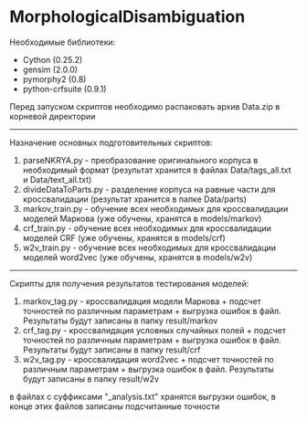 # MorphologicalDisambiguation

Необходимые библиотеки:
* Cython (0.25.2)
* gensim (2.0.0)
* pymorphy2 (0.8)
* python-crfsuite (0.9.1)

Перед запуском скриптов необходимо распаковать архив Data.zip в корневой директории

---

Назначение основных подготовительных скриптов:
1. parseNKRYA.py - преобразование оригинального корпуса в необходимый формат (результат хранится в файлах Data/tags_all.txt и Data/text_all.txt)
2. divideDataToParts.py - разделение корпуса на равные части для кроссвалидации (результат хранится в папке Data/parts)
3. markov_train.py - обучение всех необходимых для кроссвалидации моделей Маркова (уже обучены, хранятся в models/markov)
4. crf_train.py - обучение всех необходимых для кроссвалидации моделей CRF (уже обучены, хранятся в models/crf)
5. w2v_train.py - обучение всех необходимых для кроссвалидации моделей word2vec (уже обучены, хранятся в models/w2v)

---

Скрипты для получения результатов тестирования моделей:
1. markov_tag.py - кроссвалидация модели Маркова + подсчет точностей по различным параметрам + выгрузка ошибок в файл. Результаты будут записаны в папку result/markov
2. crf_tag.py - кроссвалидация условных случайных полей + подсчет точностей по различным параметрам + выгрузка ошибок в файл. Результаты будут записаны в папку result/crf
3. w2v_tag.py - кроссвалидация word2vec + подсчет точностей по различным параметрам + выгрузка ошибок в файл. Результаты будут записаны в папку result/w2v

в файлах с суффиксами "_analysis.txt" хранятся выгрузки ошибок, в конце этих файлов записаны подсчитанные точности
